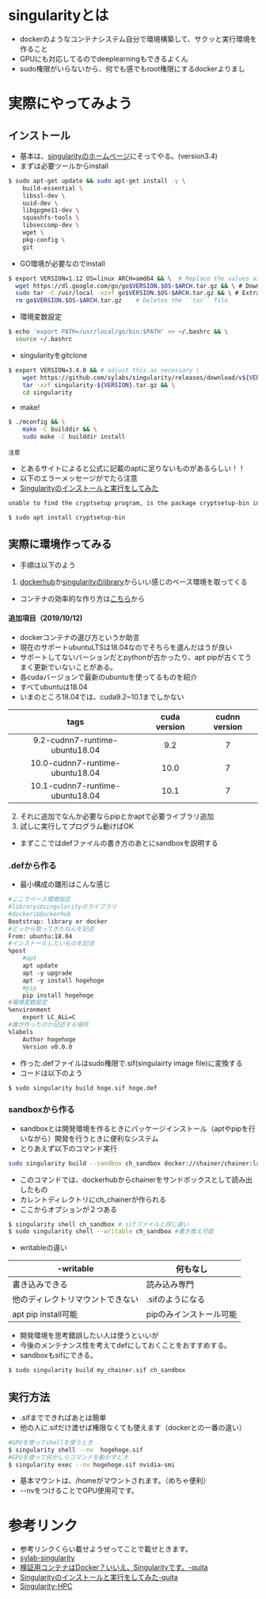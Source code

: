 # singularityとは
- dockerのようなコンテナシステム自分で環境構築して、サクッと実行環境を作ること
- GPUにも対応してるのでdeeplearningもできるよくん
- sudo権限がいらないから、何でも感でもroot権限にするdockerよりまし
# 実際にやってみよう
## インストール
- 基本は、[singularityのホームページ](https://sylabs.io/guides/3.4/user-guide/quick_start.html)にそってやる。(version3.4)
- まずは必要ツールからinstall
```bash
$ sudo apt-get update && sudo apt-get install -y \
    build-essential \
    libssl-dev \
    uuid-dev \
    libgpgme11-dev \
    squashfs-tools \
    libseccomp-dev \
    wget \
    pkg-config \
    git
```
- GO環境が必要なのでinstall
```bash
$ export VERSION=1.12 OS=linux ARCH=amd64 && \  # Replace the values as needed
  wget https://dl.google.com/go/go$VERSION.$OS-$ARCH.tar.gz && \ # Downloads the required Go package
  sudo tar -C /usr/local -xzvf go$VERSION.$OS-$ARCH.tar.gz && \ # Extracts the archive
  rm go$VERSION.$OS-$ARCH.tar.gz    # Deletes the ``tar`` file
```
- 環境変数設定
```bash
$ echo 'export PATH=/usr/local/go/bin:$PATH' >> ~/.bashrc && \
  source ~/.bashrc
```
- singularityをgitclone
```bash
$ export VERSION=3.4.0 && # adjust this as necessary \
    wget https://github.com/sylabs/singularity/releases/download/v${VERSION}/singularity-${VERSION}.tar.gz && \
    tar -xzf singularity-${VERSION}.tar.gz && \
    cd singularity
```
- make!
```bash
$ ./mconfig && \
    make -C builddir && \
    sudo make -C builddir install
```
`注意`
- とあるサイトによると公式に記載のaptに足りないものがあるらしい！！
- 以下のエラーメッセージがでたら注意
- [Singularityのインストールと実行をしてみた](https://qiita.com/Nahuel/items/6c0fac8176340d749bc7)
```bash
unable to find the cryptsetup program, is the package cryptsetup-bin installed?

$ sudo apt install cryptsetup-bin
```
## 実際に環境作ってみる
- 手順は以下のよう
1. [dockerhub](https://hub.docker.com/)か[singularityのlibrary](https://cloud.sylabs.io/library)からいい感じのベース環境を取ってくる
- コンテナの効率的な作り方は[こちら](https://qiita.com/pottava/items/452bf80e334bc1fee69a)から
#### 追加項目（2019/10/12)
- dockerコンテナの選び方というか助言
- 現在のサポートubuntuLTSは18.04なのでそちらを選んだほうが良い
- サポートしてないバーションだとpythonが古かったり、apt pipが古くてうまく更新でいないことがある。
- 各cudaバージョンで最新のubuntuを使ってるものを紹介
- すべてubuntuは18.04
- いまのところ18.04では、cuda9.2~10.1までしかない

|tags|cuda version|cudnn version|
|:----------------------------:|:-:|:-:|
|9.2-cudnn7-runtime-ubuntu18.04|9.2|7|
|10.0-cudnn7-runtime-ubuntu18.04|10.0|7|
|10.1-cudnn7-runtime-ubuntu18.04|10.1|7|

2. それに追加でなんか必要ならpipとかaptで必要ライブラリ追加
3. 試しに実行してプログラム動けばOK
- まずここではdefファイルの書き方のあとにsandboxを説明する
### .defから作る
- 最小構成の雛形はこんな感じ
```Dockerfile
#ここでベース環境指定
#libraryはsingularityのライブラリ
#dockerはdockerhub
Bootstrap: library or docker
#どっから取ってきたねんを記述
From: ubuntu:18.04
#インストールしたいものを記述
%post
    #apt
    apt update 
    apt -y upgrade
    apt -y install hogehoge
    #pip
    pip install hogehoge
#環境変数設定
%environment
    export LC_ALL=C
#誰が作ったのか記述する場所
%labels
    Author hogehoge
    Version v0.0.0
```
- 作った.defファイルはsudo権限で.sif(singulairty image file)に変換する
- コードは以下のよう
```bash
$ sudo singularity build hoge.sif hoge.def
```
### sandboxから作る
- sandboxとは開発環境を作るときにパッケージインストール（aptやpipを行いながら）開発を行うときに便利なシステム
- とりあえず以下のコマンド実行
```bash
sudo singularity build --sandbox ch_sandbox docker://chainer/chainer:latest-python3 # --sandboxオプションは-sと省略可
```
- このコマンドでは、dockerhubからchainerをサンドボックスとして読み出したもの
- カレントディレクトリにch_chainerが作られる
- ここからオプションが２つある
```bash 
$ singularity shell ch_sandbox #.sifファイルと同じ扱い
$ sudo singularity shell --writable ch_sandbox #書き換え可能
```
- writableの違い
  
|-writable|何もなし |
----|----|
|書き込みできる|読み込み専門|
|他のディレクトリマウントできない|.sifのようになる|
|apt pip install可能|pipのみインストール可能|
- 開発環境を思考錯誤したい人は使うといいが
- 今後のメンテナンス性を考えてdefにしておくことをおすすめする。
- sandboxもsifにできる。
```bash
$ sudo singularity build my_chainer.sif ch_sandbox
```
## 実行方法
- .sifまでできればあとは簡単
- 他の人に.sifだけ渡せば権限なくても使えます（dockerとの一番の違い）
```bash
#GPUを使ってshellを使うとき
$ singularity shell --nv  hogehoge.sif
#GPUを使って何かしらコマンドを動かすとき
$ singularity exec --nv hogehoge.sif nvidia-smi
```
- 基本マウントは、/homeがマウントされます。（めちゃ便利）
- --nvをつけることでGPU使用可です。
# 参考リンク
- 参考リンクくらい載せようぜってことで載せときます。
- [sylab-singularity](https://sylabs.io/singularity/)
- [検証用コンテナはDocker？いいえ、Singularityです。-quita](https://qiita.com/mkt3/items/b9f86f5ddf9eb0f43608)
- [Singularityのインストールと実行をしてみた-quita](https://qiita.com/Nahuel/items/6c0fac8176340d749bc7)
- [Singularity-HPC](https://www.hpc.co.jp/product/software/singularity/)
